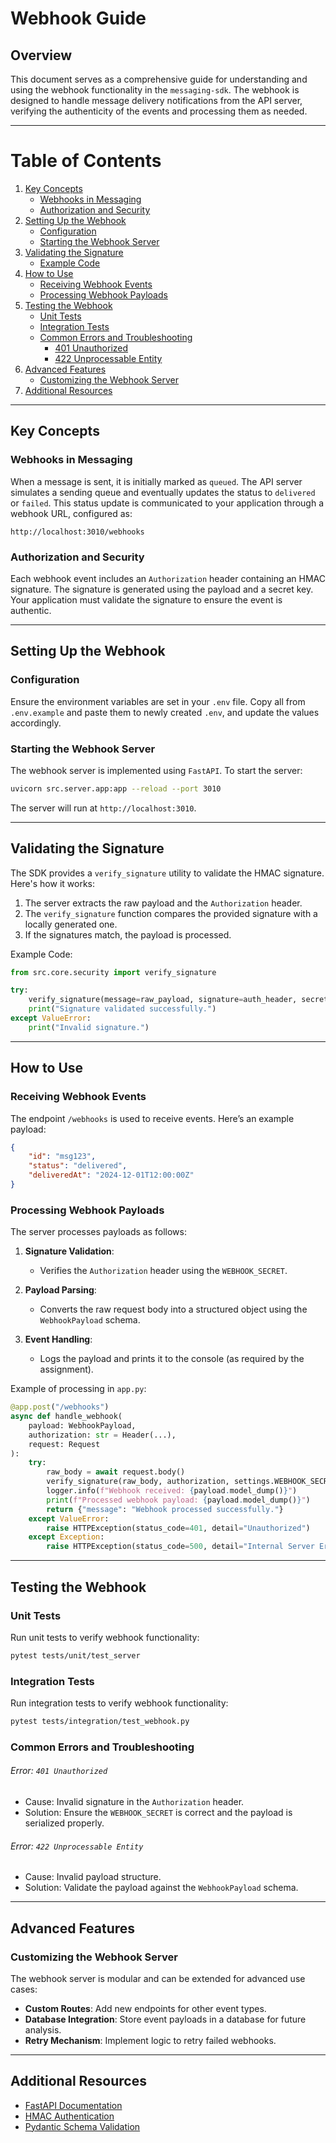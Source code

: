 # Webhook Guide

## Overview

This document serves as a comprehensive guide for understanding and using the webhook functionality in the `messaging-sdk`. The webhook is designed to handle message delivery notifications from the API server, verifying the authenticity of the events and processing them as needed.

---

# Table of Contents

1. [Key Concepts](#key-concepts)
   - [Webhooks in Messaging](#webhooks-in-messaging)
   - [Authorization and Security](#authorization-and-security)
2. [Setting Up the Webhook](#setting-up-the-webhook)
   - [Configuration](#configuration)
   - [Starting the Webhook Server](#starting-the-webhook-server)
3. [Validating the Signature](#validating-the-signature)
   - [Example Code](#example-code)
4. [How to Use](#how-to-use)
   - [Receiving Webhook Events](#receiving-webhook-events)
   - [Processing Webhook Payloads](#processing-webhook-payloads)
5. [Testing the Webhook](#testing-the-webhook)
   - [Unit Tests](#unit-tests)
   - [Integration Tests](#integration-tests)
   - [Common Errors and Troubleshooting](#common-errors-and-troubleshooting)
     - [401 Unauthorized](#error-401-unauthorized)
     - [422 Unprocessable Entity](#error-422-unprocessable-entity)
6. [Advanced Features](#advanced-features)
   - [Customizing the Webhook Server](#customizing-the-webhook-server)
7. [Additional Resources](#additional-resources)

---

## Key Concepts

### Webhooks in Messaging
When a message is sent, it is initially marked as `queued`. The API server simulates a sending queue and eventually updates the status to `delivered` or `failed`. This status update is communicated to your application through a webhook URL, configured as:

```
http://localhost:3010/webhooks
```

### Authorization and Security
Each webhook event includes an `Authorization` header containing an HMAC signature. The signature is generated using the payload and a secret key. Your application must validate the signature to ensure the event is authentic.

---

## Setting Up the Webhook

### Configuration

Ensure the environment variables are set in your `.env` file. Copy all from `.env.example` and paste them to newly created `.env`, and update the values accordingly.

### Starting the Webhook Server

The webhook server is implemented using `FastAPI`. To start the server:

```bash
uvicorn src.server.app:app --reload --port 3010
```

The server will run at `http://localhost:3010`.

---

## Validating the Signature

The SDK provides a `verify_signature` utility to validate the HMAC signature. Here's how it works:

1. The server extracts the raw payload and the `Authorization` header.
2. The `verify_signature` function compares the provided signature with a locally generated one.
3. If the signatures match, the payload is processed.

Example Code:

```python
from src.core.security import verify_signature

try:
    verify_signature(message=raw_payload, signature=auth_header, secret=WEBHOOK_SECRET)
    print("Signature validated successfully.")
except ValueError:
    print("Invalid signature.")
```

---

## How to Use

### Receiving Webhook Events

The endpoint `/webhooks` is used to receive events. Here’s an example payload:

```json
{
    "id": "msg123",
    "status": "delivered",
    "deliveredAt": "2024-12-01T12:00:00Z"
}
```

### Processing Webhook Payloads

The server processes payloads as follows:

1. **Signature Validation**:
   - Verifies the `Authorization` header using the `WEBHOOK_SECRET`.

2. **Payload Parsing**:
   - Converts the raw request body into a structured object using the `WebhookPayload` schema.

3. **Event Handling**:
   - Logs the payload and prints it to the console (as required by the assignment).

Example of processing in `app.py`:

```python
@app.post("/webhooks")
async def handle_webhook(
    payload: WebhookPayload,
    authorization: str = Header(...),
    request: Request
):
    try:
        raw_body = await request.body()
        verify_signature(raw_body, authorization, settings.WEBHOOK_SECRET)
        logger.info(f"Webhook received: {payload.model_dump()}")
        print(f"Processed webhook payload: {payload.model_dump()}")
        return {"message": "Webhook processed successfully."}
    except ValueError:
        raise HTTPException(status_code=401, detail="Unauthorized")
    except Exception:
        raise HTTPException(status_code=500, detail="Internal Server Error")
```

---

## Testing the Webhook

### Unit Tests

Run unit tests to verify webhook functionality:

```bash
pytest tests/unit/test_server
```

### Integration Tests

Run integration tests to verify webhook functionality:

```bash
pytest tests/integration/test_webhook.py
```

### Common Errors and Troubleshooting

###### Error: `401 Unauthorized`
- Cause: Invalid signature in the `Authorization` header.
- Solution: Ensure the `WEBHOOK_SECRET` is correct and the payload is serialized properly.

###### Error: `422 Unprocessable Entity`
- Cause: Invalid payload structure.
- Solution: Validate the payload against the `WebhookPayload` schema.

---

## Advanced Features

### Customizing the Webhook Server

The webhook server is modular and can be extended for advanced use cases:
- **Custom Routes**: Add new endpoints for other event types.
- **Database Integration**: Store event payloads in a database for future analysis.
- **Retry Mechanism**: Implement logic to retry failed webhooks.

---

## Additional Resources

- [FastAPI Documentation](https://fastapi.tiangolo.com/)
- [HMAC Authentication](https://en.wikipedia.org/wiki/HMAC)
- [Pydantic Schema Validation](https://docs.pydantic.dev/)
